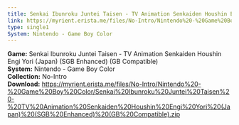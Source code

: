 ```yaml
---
title: Senkai Ibunroku Juntei Taisen - TV Animation Senkaiden Houshin Engi Yori (Japan) (SGB Enhanced) (GB Compatible)
link: https://myrient.erista.me/files/No-Intro/Nintendo%20-%20Game%20Boy%20Color/Senkai%20Ibunroku%20Juntei%20Taisen%20-%20TV%20Animation%20Senkaiden%20Houshin%20Engi%20Yori%20(Japan)%20(SGB%20Enhanced)%20(GB%20Compatible).zip
type: single1
System: Nintendo - Game Boy Color
---
```

<b>Game:</b> Senkai Ibunroku Juntei Taisen - TV Animation Senkaiden Houshin Engi Yori (Japan) (SGB Enhanced) (GB Compatible)<br>
<b>System:</b> Nintendo - Game Boy Color<br>
<b>Collection:</b> No-Intro<br>
<b>Download:</b> https://myrient.erista.me/files/No-Intro/Nintendo%20-%20Game%20Boy%20Color/Senkai%20Ibunroku%20Juntei%20Taisen%20-%20TV%20Animation%20Senkaiden%20Houshin%20Engi%20Yori%20(Japan)%20(SGB%20Enhanced)%20(GB%20Compatible).zip